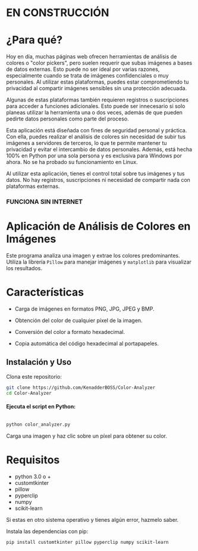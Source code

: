 # EN CONSTRUCCIÓN

# ¿Para qué?
Hoy en día, muchas páginas web ofrecen herramientas de análisis de colores o "color pickers", pero suelen requerir que subas imágenes a bases de datos externas. Esto puede no ser ideal por varias razones, especialmente cuando se trata de imágenes confidenciales o muy personales. Al utilizar estas plataformas, puedes estar comprometiendo tu privacidad al compartir imágenes sensibles sin una protección adecuada.

Algunas de estas plataformas también requieren registros o suscripciones para acceder a funciones adicionales. Esto puede ser innecesario si solo planeas utilizar la herramienta una o dos veces, además de que pueden pedirte datos personales como parte del proceso.

Esta aplicación está diseñada con fines de seguridad personal y práctica. Con ella, puedes realizar el análisis de colores sin necesidad de subir tus imágenes a servidores de terceros, lo que te permite mantener tu privacidad y evitar el intercambio de datos personales. Además, está hecha 100% en Python por una sola persona y es exclusiva para Windows por ahora. No se ha probado su funcionamiento en Linux.

Al utilizar esta aplicación, tienes el control total sobre tus imágenes y tus datos. No hay registros, suscripciones ni necesidad de compartir nada con plataformas externas.

### FUNCIONA SIN INTERNET

# Aplicación de Análisis de Colores en Imágenes

Este programa analiza una imagen y extrae los colores predominantes. Utiliza la librería `Pillow` para manejar imágenes y `matplotlib` para visualizar los resultados.

# Características

+ Carga de imágenes en formatos PNG, JPG, JPEG y BMP.

+ Obtención del color de cualquier píxel de la imagen.

+ Conversión del color a formato hexadecimal.

+ Copia automática del código hexadecimal al portapapeles.

## Instalación y Uso

Clona este repositorio:
```bash
git clone https://github.com/KenadderBOSS/Color-Analyzer
cd Color-Analyzer
```
#### Ejecuta el script en Python:
```bash

python color_analyzer.py
```
Carga una imagen y haz clic sobre un píxel para obtener su color.

# Requisitos
+ python 3.0 o +
+ customtkinter
+ pillow
+ pyperclip
+ numpy
+ scikit-learn

Si estas en otro sistema operativo y tienes algún error, hazmelo saber.

Instala las dependencias con pip:

```bash
pip install customtkinter pillow pyperclip numpy scikit-learn
